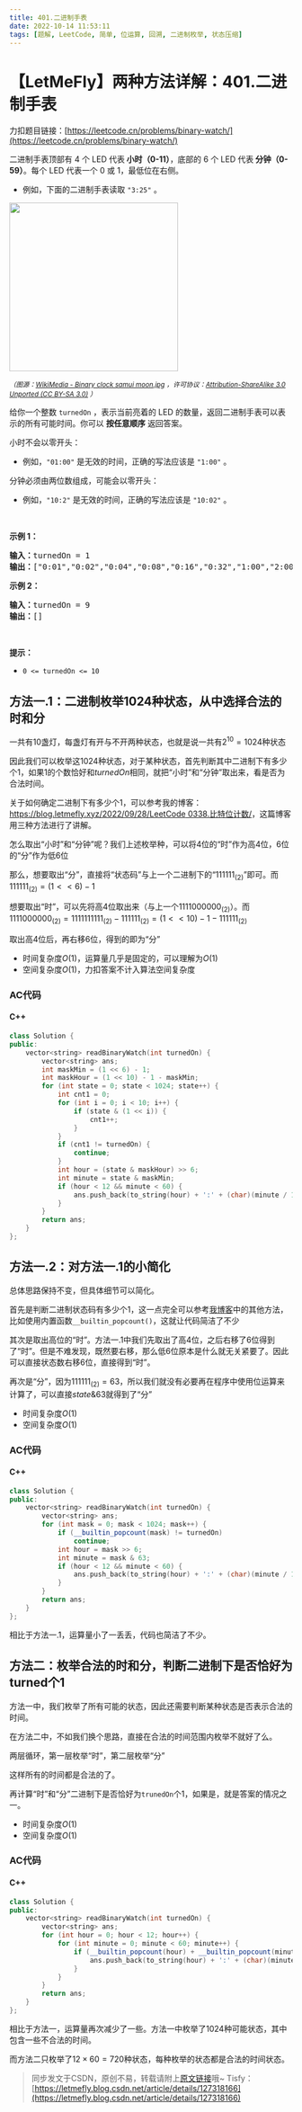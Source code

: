 ```yaml
---
title: 401.二进制手表
date: 2022-10-14 11:53:11
tags: [题解, LeetCode, 简单, 位运算, 回溯, 二进制枚举, 状态压缩]
---
```


# 【LetMeFly】两种方法详解：401.二进制手表

力扣题目链接：[https://leetcode.cn/problems/binary-watch/](https://leetcode.cn/problems/binary-watch/)

<p>二进制手表顶部有 4 个 LED 代表<strong> 小时（0-11）</strong>，底部的 6 个 LED 代表<strong> 分钟（0-59）</strong>。每个 LED 代表一个 0 或 1，最低位在右侧。</p>

<ul>
	<li>例如，下面的二进制手表读取 <code>"3:25"</code> 。</li>
</ul>

<!-- <p><img src="https://assets.leetcode-cn.com/aliyun-lc-upload/uploads/2021/03/29/binary_clock_samui_moon.jpg" style="height: 300px; width" /></p> -->

<p><img src="https://cors.tisfy.eu.org/https://img-blog.csdnimg.cn/0e65d0f8c1664633a161c0e67f5e936f.jpeg" style="height: 300px; width" /></p>

<p><small><em>（图源：<a href="https://commons.m.wikimedia.org/wiki/File:Binary_clock_samui_moon.jpg">WikiMedia - Binary clock samui moon.jpg</a> ，许可协议：<a href="https://creativecommons.org/licenses/by-sa/3.0/deed.en">Attribution-ShareAlike 3.0 Unported (CC BY-SA 3.0)</a> ）</em></small></p>

<p>给你一个整数 <code>turnedOn</code> ，表示当前亮着的 LED 的数量，返回二进制手表可以表示的所有可能时间。你可以 <strong>按任意顺序</strong> 返回答案。</p>

<p>小时不会以零开头：</p>

<ul>
	<li>例如，<code>"01:00"</code> 是无效的时间，正确的写法应该是 <code>"1:00"</code> 。</li>
</ul>

<p>分钟必须由两位数组成，可能会以零开头：</p>

<ul>
	<li>例如，<code>"10:2"</code> 是无效的时间，正确的写法应该是 <code>"10:02"</code> 。</li>
</ul>

<p> </p>

<p><strong>示例 1：</strong></p>

<pre>
<strong>输入：</strong>turnedOn = 1
<strong>输出：</strong>["0:01","0:02","0:04","0:08","0:16","0:32","1:00","2:00","4:00","8:00"]
</pre>

<p><strong>示例 2：</strong></p>

<pre>
<strong>输入：</strong>turnedOn = 9
<strong>输出：</strong>[]
</pre>

<p> </p>

<p><strong>提示：</strong></p>

<ul>
	<li><code>0 <= turnedOn <= 10</code></li>
</ul>


    
## 方法一.1：二进制枚举1024种状态，从中选择合法的时和分

一共有10盏灯，每盏灯有开与不开两种状态，也就是说一共有$2^{10}=1024$种状态

因此我们可以枚举这$1024$种状态，对于某种状态，首先判断其中二进制下有多少个$1$，如果$1$的个数恰好和$turnedOn$相同，就把“小时”和“分钟”取出来，看是否为合法时间。

关于如何确定二进制下有多少个$1$，可以参考我的博客：[https://blog.letmefly.xyz/2022/09/28/LeetCode 0338.比特位计数/](https://blog.letmefly.xyz/2022/09/28/LeetCode%200338.%E6%AF%94%E7%89%B9%E4%BD%8D%E8%AE%A1%E6%95%B0/)，这篇博客用三种方法进行了讲解。

怎么取出“小时”和“分钟”呢？我们上述枚举种，可以将4位的“时”作为高4位，6位的“分”作为低6位

那么，想要取出“分”，直接将“状态码”与上一个二进制下的“$111111_{(2)}$”即可。而$111111_{(2)}=(1 << 6) - 1$

想要取出“时”，可以先将高4位取出来（与上一个$1111000000_{(2)}$）。而$1111000000_{(2)}=1111111111_{(2)}-111111_{(2)}=(1 << 10) - 1 - 111111_{(2)}$

取出高4位后，再右移6位，得到的即为“分”

+ 时间复杂度$O(1)$，运算量几乎是固定的，可以理解为$O(1)$
+ 空间复杂度$O(1)$，力扣答案不计入算法空间复杂度

### AC代码

#### C++

```cpp
class Solution {
public:
    vector<string> readBinaryWatch(int turnedOn) {
        vector<string> ans;
        int maskMin = (1 << 6) - 1;
        int maskHour = (1 << 10) - 1 - maskMin;
        for (int state = 0; state < 1024; state++) {
            int cnt1 = 0;
            for (int i = 0; i < 10; i++) {
                if (state & (1 << i)) {
                    cnt1++;
                }
            }
            if (cnt1 != turnedOn) {
                continue;
            }
            int hour = (state & maskHour) >> 6;
            int minute = state & maskMin;
            if (hour < 12 && minute < 60) {
                ans.push_back(to_string(hour) + ':' + (char)(minute / 10 + '0') + (char)(minute % 10 + '0'));
            }
        }
        return ans;
    }
};
```

## 方法一.2：对方法一.1的小简化

总体思路保持不变，但具体细节可以简化。

首先是判断二进制状态码有多少个1，这一点完全可以参考[我博客](https://blog.letmefly.xyz/2022/09/28/LeetCode%200338.%E6%AF%94%E7%89%B9%E4%BD%8D%E8%AE%A1%E6%95%B0/)中的其他方法，比如使用内置函数```__builtin_popcount()```，这就让代码简洁了不少

其次是取出高位的“时”。方法一.1中我们先取出了高4位，之后右移了6位得到了“时”。但是不难发现，既然要右移，那么低6位原本是什么就无关紧要了。因此可以直接状态数右移6位，直接得到“时”。

再次是“分”，因为$111111_{(2)}=63$，所以我们就没有必要再在程序中使用位运算来计算了，可以直接$state \& 63$就得到了“分”

+ 时间复杂度$O(1)$
+ 空间复杂度$O(1)$

### AC代码

#### C++

```cpp
class Solution {
public:
    vector<string> readBinaryWatch(int turnedOn) {
        vector<string> ans;
        for (int mask = 0; mask < 1024; mask++) {
            if (__builtin_popcount(mask) != turnedOn)
                continue;
            int hour = mask >> 6;
            int minute = mask & 63;
            if (hour < 12 && minute < 60) {
                ans.push_back(to_string(hour) + ':' + (char)(minute / 10 + '0') + (char)(minute % 10 + '0'));
            }
        }
        return ans;
    }
};
```

相比于方法一.1，运算量小了一丢丢，代码也简洁了不少。

## 方法二：枚举合法的时和分，判断二进制下是否恰好为turned个1

方法一中，我们枚举了所有可能的状态，因此还需要判断某种状态是否表示合法的时间。

在方法二中，不如我们换个思路，直接在合法的时间范围内枚举不就好了么。

两层循环，第一层枚举“时”，第二层枚举“分”

这样所有的时间都是合法的了。

再计算“时”和“分”二进制下是否恰好为```trunedOn```个1，如果是，就是答案的情况之一。

+ 时间复杂度$O(1)$
+ 空间复杂度$O(1)$

### AC代码

#### C++

```cpp
class Solution {
public:
    vector<string> readBinaryWatch(int turnedOn) {
        vector<string> ans;
        for (int hour = 0; hour < 12; hour++) {
            for (int minute = 0; minute < 60; minute++) {
                if (__builtin_popcount(hour) + __builtin_popcount(minute) == turnedOn) {
                    ans.push_back(to_string(hour) + ':' + (char)(minute / 10 + '0') + (char)(minute % 10 + '0'));
                }
            }
        }
        return ans;
    }
};
```

相比于方法一，运算量再次减少了一些。方法一中枚举了$1024$种可能状态，其中包含一些不合法的时间。

而方法二只枚举了$12\times60=720$种状态，每种枚举的状态都是合法的时间状态。

> 同步发文于CSDN，原创不易，转载请附上[原文链接](https://blog.letmefly.xyz/2022/10/14/LeetCode%200401.%E4%BA%8C%E8%BF%9B%E5%88%B6%E6%89%8B%E8%A1%A8/)哦~
> Tisfy：[https://letmefly.blog.csdn.net/article/details/127318166](https://letmefly.blog.csdn.net/article/details/127318166)

